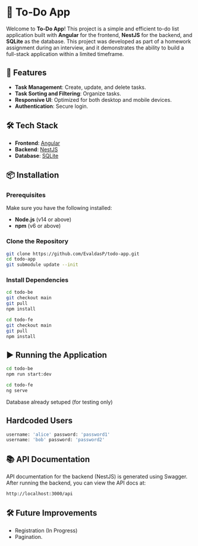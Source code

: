 # 📝 To-Do App

Welcome to **To-Do App**! This project is a simple and efficient to-do list application built with **Angular** for the frontend, **NestJS** for the backend, and **SQLite** as the database. This project was developed as part of a homework assignment during an interview, and it demonstrates the ability to build a full-stack application within a limited timeframe.

## 🚀 Features

- **Task Management**: Create, update, and delete tasks.
- **Task Sorting and Filtering**: Organize tasks.
- **Responsive UI**: Optimized for both desktop and mobile devices.
- **Authentication**: Secure login.
  
## 🛠 Tech Stack

- **Frontend**: [Angular](https://angular.io/)
- **Backend**: [NestJS](https://nestjs.com/)
- **Database**: [SQLite](https://www.sqlite.org/)

## 📦 Installation

### Prerequisites

Make sure you have the following installed:

- **Node.js** (v14 or above)
- **npm** (v6 or above)
  
### Clone the Repository

```bash
git clone https://github.com/EvaldasP/todo-app.git
cd todo-app
git submodule update --init
```
### Install Dependencies

```bash
cd todo-be
git checkout main
git pull
npm install
```
```bash
cd todo-fe
git checkout main
git pull
npm install
```

## ▶️ Running the Application
```bash
cd todo-be
npm run start:dev
```
```bash
cd todo-fe
ng serve
```
Database already setuped (for testing only)
## Hardcoded Users
```bash
username: 'alice' password: 'password1'
username: 'bob' password: 'password2'
```

## 📚 API Documentation
API documentation for the backend (NestJS) is generated using Swagger.
After running the backend, you can view the API docs at:

```bash
http://localhost:3000/api
```
## 🛠 Future Improvements
- Registration (In Progress)
- Pagination.
